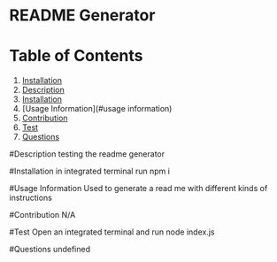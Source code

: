 # README Generator
# Table of Contents
1. [Installation](#installation)
2. [Description](#description)
3. [Installation](#installation)
4. [Usage Information](#usage information)
5. [Contribution](#contribution)
6. [Test](#test)
7. [Questions](#questions)

#Description
testing the readme generator

#Installation
in integrated terminal run npm i

#Usage Information
Used to generate a read me with different kinds of instructions

#Contribution
N/A

#Test
Open an integrated terminal and run node index.js

#Questions
undefined
